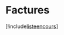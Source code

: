 # Factures

[!include[listeencours](factures.listeencours.autogen.md)]











































































































